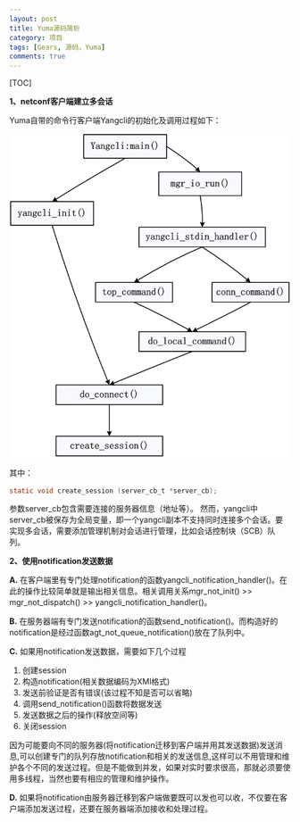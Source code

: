 ```yaml
---
layout: post
title: Yuma源码简析
category: 项目
tags: [Gears, 源码，Yuma]
comments: true
---
```


[TOC]

**1、netconf客户端建立多会话**

Yuma自带的命令行客户端Yangcli的初始化及调用过程如下：

![yangcli过程](/blog_imgs/yangcli_process.png)

其中：
```c
static void create_session (server_cb_t *server_cb);
```
参数server_cb包含需要连接的服务器信息（地址等）。
然而，yangcli中server_cb被保存为全局变量，即一个yangcli副本不支持同时连接多个会话。要实现多会话，需要添加管理机制对会话进行管理，比如会话控制块（SCB）队列。

**2、使用notification发送数据**

**A.** 在客户端里有专门处理notification的函数yangcli_notification_handler()。在此的操作比较简单就是输出相关信息。相关调用关系mgr_not_init() >> mgr_not_dispatch() >> yangcli_notification_handler()。

**B.** 在服务器端有专门发送notification的函数send_notification()。而构造好的notification是经过函数agt_not_queue_notification()放在了队列中。

**C.**  如果用notification发送数据，需要如下几个过程
1. 创建session
2. 构造notification(相关数据编码为XMl格式)
3. 发送前验证是否有错误(该过程不知是否可以省略)
4. 调用send_notification()函数将数据发送
5. 发送数据之后的操作(释放空间等)
6. 关闭session

因为可能要向不同的服务器(将notification迁移到客户端并用其发送数据)发送消息,可以创建专门的队列存放notification和相关的发送信息,这样可以不用管理和维护各个不同的发送过程。但是不能做到并发，如果对实时要求很高，那就必须要使用多线程，当然也要有相应的管理和维护操作。

**D.** 如果将notification由服务器迁移到客户端做要既可以发也可以收，不仅要在客户端添加发送过程，还要在服务器端添加接收和处理过程。
